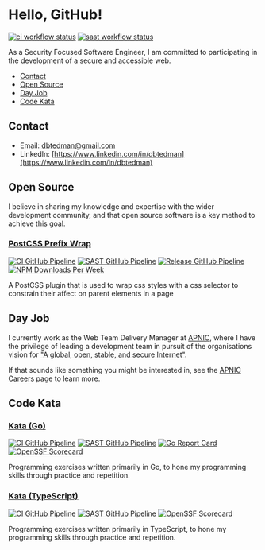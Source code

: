 # Hello, GitHub!

[![ci workflow status](https://img.shields.io/github/workflow/status/dbtedman/dbtedman/ci?style=for-the-badge&logo=github&label=ci)](https://github.com/dbtedman/dbtedman/actions/workflows/ci.yml)
[![sast workflow status](https://img.shields.io/github/workflow/status/dbtedman/dbtedman/sast?style=for-the-badge&logo=github&label=sast)](https://github.com/dbtedman/dbtedman/actions/workflows/sast.yml)

As a Security Focused Software Engineer, I am committed to participating in the development of a secure and accessible web.

-   [Contact](#contact)
-   [Open Source](#open-source)
-   [Day Job](#day-job)
-   [Code Kata](#code-kata)

## Contact

-   Email: [dbtedman@gmail.com](mailto:dbtedman@gmail.com)
-   LinkedIn: [https://www.linkedin.com/in/dbtedman](https://www.linkedin.com/in/dbtedman)

## Open Source

I believe in sharing my knowledge and expertise with the wider development community, and that open source software is a key method to achieve this goal.

### [PostCSS Prefix Wrap](https://github.com/dbtedman/postcss-prefixwrap)

[![CI GitHub Pipeline](https://img.shields.io/github/workflow/status/dbtedman/postcss-prefixwrap/ci?style=for-the-badge&logo=github&label=ci)](https://github.com/dbtedman/postcss-prefixwrap/actions/workflows/ci.yml?query=branch%3Amain)
[![SAST GitHub Pipeline](https://img.shields.io/github/workflow/status/dbtedman/postcss-prefixwrap/sast?style=for-the-badge&logo=github&label=sast)](https://github.com/dbtedman/postcss-prefixwrap/actions/workflows/sast.yml)
[![Release GitHub Pipeline](https://img.shields.io/github/workflow/status/dbtedman/postcss-prefixwrap/release?style=for-the-badge&logo=github&label=release)](https://github.com/dbtedman/postcss-prefixwrap/actions/workflows/release.yml)
[![NPM Downloads Per Week](https://img.shields.io/npm/dw/postcss-prefixwrap?color=blue&logo=npm&style=for-the-badge)](https://www.npmjs.com/package/postcss-prefixwrap)

A PostCSS plugin that is used to wrap css styles with a css selector to constrain their affect on parent elements in a page

## Day Job

I currently work as the Web Team Delivery Manager at [APNIC](https://www.apnic.net), where I have the privilege of leading a development team in pursuit of the organisations vision for ["A global, open, stable, and secure Internet"](https://www.apnic.net/about-apnic/organization/vision-mission-objectives/).

If that sounds like something you might be interested in, see the [APNIC Careers](https://www.apnic.net/about-apnic/employment/) page to learn more.

## Code Kata

### [Kata (Go)](https://github.com/dbtedman/kata-go)

[![CI GitHub Pipeline](https://img.shields.io/github/workflow/status/dbtedman/kata-go/ci?style=for-the-badge&logo=github&label=ci)](https://github.com/dbtedman/kata-go/actions/workflows/ci.yml?query=branch%3Amain)
[![SAST GitHub Pipeline](https://img.shields.io/github/workflow/status/dbtedman/kata-go/sast?style=for-the-badge&logo=github&label=sast)](https://github.com/dbtedman/kata-go/actions/workflows/sast.yml)
[![Go Report Card](https://goreportcard.com/badge/github.com/dbtedman/kata-go?style=for-the-badge)](https://goreportcard.com/report/github.com/dbtedman/kata-go)
[![OpenSSF Scorecard](https://api.securityscorecards.dev/projects/github.com/dbtedman/kata-go/badge?style=for-the-badge)](https://api.securityscorecards.dev/projects/github.com/dbtedman/kata-go)

Programming exercises written primarily in Go, to hone my programming skills through practice and repetition.

### [Kata (TypeScript)](https://github.com/dbtedman/kata-ts)

[![CI GitHub Pipeline](https://img.shields.io/github/workflow/status/dbtedman/kata-ts/ci?style=for-the-badge&logo=github&label=ci)](https://github.com/dbtedman/kata-ts/actions/workflows/ci.yml?query=branch%3Amain)
[![SAST GitHub Pipeline](https://img.shields.io/github/workflow/status/dbtedman/kata-ts/sast?style=for-the-badge&logo=github&label=sast)](https://github.com/dbtedman/kata-ts/actions/workflows/sast.yml)
[![OpenSSF Scorecard](https://api.securityscorecards.dev/projects/github.com/dbtedman/kata-ts/badge?style=for-the-badge)](https://api.securityscorecards.dev/projects/github.com/dbtedman/kata-ts)

Programming exercises written primarily in TypeScript, to hone my programming skills through practice and repetition.
